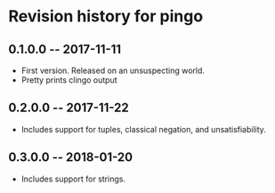 # Revision history for pingo

## 0.1.0.0  -- 2017-11-11

* First version. Released on an unsuspecting world.
* Pretty prints clingo output

## 0.2.0.0 -- 2017-11-22

* Includes support for tuples, classical negation, and unsatisfiability.

## 0.3.0.0 -- 2018-01-20

* Includes support for strings.
